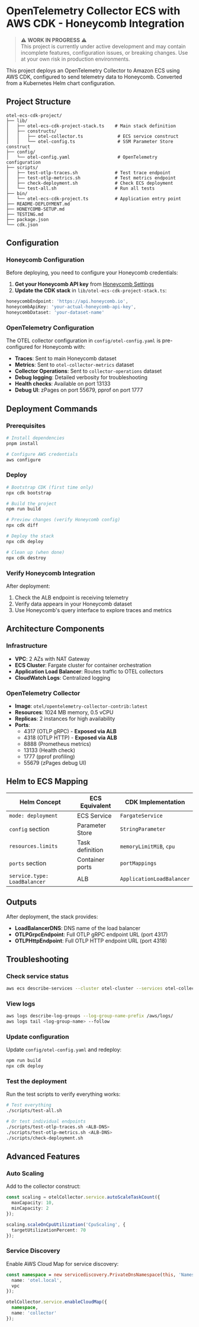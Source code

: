 # OpenTelemetry Collector ECS with AWS CDK - Honeycomb Integration

> ⚠️ **WORK IN PROGRESS** ⚠️  
> This project is currently under active development and may contain incomplete features, configuration issues, or breaking changes. Use at your own risk in production environments.

This project deploys an OpenTelemetry Collector to Amazon ECS using AWS CDK, configured to send telemetry data to Honeycomb. Converted from a Kubernetes Helm chart configuration.

## Project Structure

```
otel-ecs-cdk-project/
├── lib/
│   ├── otel-ecs-cdk-project-stack.ts    # Main stack definition
│   ├── constructs/
│   │   ├── otel-collector.ts             # ECS service construct
│   │   └── otel-config.ts                # SSM Parameter Store construct
├── config/
│   └── otel-config.yaml                  # OpenTelemetry configuration
├── scripts/
│   ├── test-otlp-traces.sh              # Test trace endpoint
│   ├── test-otlp-metrics.sh             # Test metrics endpoint
│   ├── check-deployment.sh              # Check ECS deployment
│   └── test-all.sh                      # Run all tests
├── bin/
│   └── otel-ecs-cdk-project.ts          # Application entry point
├── README-DEPLOYMENT.md
├── HONEYCOMB-SETUP.md
├── TESTING.md
├── package.json
└── cdk.json
```

## Configuration

### Honeycomb Configuration
Before deploying, you need to configure your Honeycomb credentials:

1. **Get your Honeycomb API key** from [Honeycomb Settings](https://ui.honeycomb.io/account)
2. **Update the CDK stack** in `lib/otel-ecs-cdk-project-stack.ts`:

```typescript
honeycombEndpoint: 'https://api.honeycomb.io',
honeycombApiKey: 'your-actual-honeycomb-api-key',
honeycombDataset: 'your-dataset-name'
```

### OpenTelemetry Configuration
The OTEL collector configuration in `config/otel-config.yaml` is pre-configured for Honeycomb with:

- **Traces**: Sent to main Honeycomb dataset
- **Metrics**: Sent to `otel-collector-metrics` dataset
- **Collector Operations**: Sent to `collector-operations` dataset
- **Debug logging**: Detailed verbosity for troubleshooting
- **Health checks**: Available on port 13133
- **Debug UI**: zPages on port 55679, pprof on port 1777

## Deployment Commands

### Prerequisites
```bash
# Install dependencies
pnpm install

# Configure AWS credentials
aws configure
```

### Deploy
```bash
# Bootstrap CDK (first time only)
npx cdk bootstrap

# Build the project
npm run build

# Preview changes (verify Honeycomb config)
npx cdk diff

# Deploy the stack
npx cdk deploy

# Clean up (when done)
npx cdk destroy
```

### Verify Honeycomb Integration
After deployment:
1. Check the ALB endpoint is receiving telemetry
2. Verify data appears in your Honeycomb dataset
3. Use Honeycomb's query interface to explore traces and metrics

## Architecture Components

### Infrastructure
- **VPC**: 2 AZs with NAT Gateway
- **ECS Cluster**: Fargate cluster for container orchestration
- **Application Load Balancer**: Routes traffic to OTEL collectors
- **CloudWatch Logs**: Centralized logging

### OpenTelemetry Collector
- **Image**: `otel/opentelemetry-collector-contrib:latest`
- **Resources**: 1024 MB memory, 0.5 vCPU
- **Replicas**: 2 instances for high availability
- **Ports**: 
  - 4317 (OTLP gRPC) - **Exposed via ALB**
  - 4318 (OTLP HTTP) - **Exposed via ALB**
  - 8888 (Prometheus metrics)
  - 13133 (Health check)
  - 1777 (pprof profiling)
  - 55679 (zPages debug UI)

## Helm to ECS Mapping

| Helm Concept | ECS Equivalent | CDK Implementation |
|--------------|----------------|-------------------|
| `mode: deployment` | ECS Service | `FargateService` |
| `config` section | Parameter Store | `StringParameter` |
| `resources.limits` | Task definition | `memoryLimitMiB`, `cpu` |
| `ports` section | Container ports | `portMappings` |
| `service.type: LoadBalancer` | ALB | `ApplicationLoadBalancer` |

## Outputs

After deployment, the stack provides:
- **LoadBalancerDNS**: DNS name of the load balancer
- **OTLPGrpcEndpoint**: Full OTLP gRPC endpoint URL (port 4317)
- **OTLPHttpEndpoint**: Full OTLP HTTP endpoint URL (port 4318)

## Troubleshooting

### Check service status
```bash
aws ecs describe-services --cluster otel-cluster --services otel-collector
```

### View logs
```bash
aws logs describe-log-groups --log-group-name-prefix /aws/logs/
aws logs tail <log-group-name> --follow
```

### Update configuration
Update `config/otel-config.yaml` and redeploy:
```bash
npm run build
npx cdk deploy
```

### Test the deployment
Run the test scripts to verify everything works:
```bash
# Test everything
./scripts/test-all.sh

# Or test individual endpoints
./scripts/test-otlp-traces.sh <ALB-DNS>
./scripts/test-otlp-metrics.sh <ALB-DNS>
./scripts/check-deployment.sh
```

## Advanced Features

### Auto Scaling
Add to the collector construct:
```typescript
const scaling = otelCollector.service.autoScaleTaskCount({
  maxCapacity: 10,
  minCapacity: 2
});

scaling.scaleOnCpuUtilization('CpuScaling', {
  targetUtilizationPercent: 70
});
```

### Service Discovery
Enable AWS Cloud Map for service discovery:
```typescript
const namespace = new servicediscovery.PrivateDnsNamespace(this, 'Namespace', {
  name: 'otel.local',
  vpc
});

otelCollector.service.enableCloudMap({
  namespace,
  name: 'collector'
});
```
